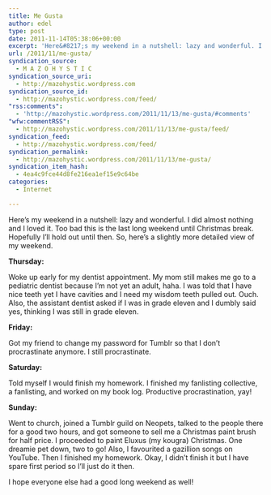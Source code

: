 ```yaml
---
title: Me Gusta
author: edel
type: post
date: 2011-11-14T05:38:06+00:00
excerpt: 'Here&#8217;s my weekend in a nutshell: lazy and wonderful. I did almost nothing and I loved it. Too bad this is the last long weekend until Christmas break. Hopefully I&#8217;ll hold out until then. So, here&#8217;s a slightly more detailed view of my weekend. Thursday: Woke up early for my dentist appointment. My mom still [...]<img alt="" border="0" src="http://stats.wordpress.com/b.gif?host=mazohystic.wordpress.com&amp;blog=29298926&amp;post=9&amp;subd=mazohystic&amp;ref=&amp;feed=1" width="1" height="1" />'
url: /2011/11/me-gusta/
syndication_source:
  - M A Z O H Y S T I C
syndication_source_uri:
  - http://mazohystic.wordpress.com
syndication_source_id:
  - http://mazohystic.wordpress.com/feed/
"rss:comments":
  - 'http://mazohystic.wordpress.com/2011/11/13/me-gusta/#comments'
"wfw:commentRSS":
  - http://mazohystic.wordpress.com/2011/11/13/me-gusta/feed/
syndication_feed:
  - http://mazohystic.wordpress.com/feed/
syndication_permalink:
  - http://mazohystic.wordpress.com/2011/11/13/me-gusta/
syndication_item_hash:
  - 4ea4c9fce44d8fe216ea1ef15e9c64be
categories:
  - Internet

---
```

Here&#8217;s my weekend in a nutshell: lazy and wonderful. I did almost nothing and I loved it. Too bad this is the last long weekend until Christmas break. Hopefully I&#8217;ll hold out until then. So, here&#8217;s a slightly more detailed view of my weekend.

**Thursday:**
  
Woke up early for my dentist appointment. My mom still makes me go to a pediatric dentist because I’m not yet an adult, haha. I was told that I have nice teeth yet I have cavities and I need my wisdom teeth pulled out. Ouch. Also, the assistant dentist asked if I was in grade eleven and I dumbly said yes, thinking I was still in grade eleven.

**Friday:**
  
Got my friend to change my password for Tumblr so that I don’t procrastinate anymore. I still procrastinate.

**Saturday:**
  
Told myself I would finish my homework. I finished my fanlisting collective, a fanlisting, and worked on my book log. Productive procrastination, yay!

**Sunday:**
  
Went to church, joined a Tumblr guild on Neopets, talked to the people there for a good two hours, and got someone to sell me a Christmas paint brush for half price. I proceeded to paint Eluxus (my kougra) Christmas. One dreamie pet down, two to go! Also, I favourited a gazillion songs on YouTube. Then I finished my homework. Okay, I didn’t finish it but I have spare first period so I’ll just do it then.

I hope everyone else had a good long weekend as well!

<ol class="footnote">
</ol>